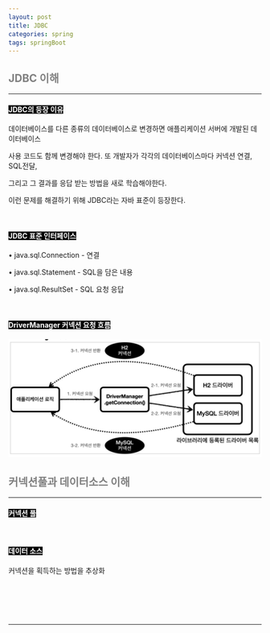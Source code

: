 ```yaml
---
layout: post
title: JDBC
categories: spring
tags: springBoot
---
```


## <span style="color:gray">JDBC 이해</span>

---

#### <span style="background-color:black; color:white">JDBC의 등장 이유</span>

데이터베이스를 다른 종류의 데이터베이스로 변경하면 애플리케이션 서버에 개발된 데이터베이스

사용 코드도 함께 변경해야 한다. 또 개발자가 각각의 데이터베이스마다 커넥션 연결, SQL전달,

그리고 그 결과를 응답 받는 방법을 새로 학습해야한다.

이런 문제를 해결하기 위해 JDBC라는 자바 표준이 등장한다.

<br>

#### <span style="background-color:black; color:white">JDBC 표준 인터페이스</span>

• java.sql.Connection - 연결

• java.sql.Statement - SQL을 담은 내용

• java.sql.ResultSet - SQL 요청 응답


<br>

#### <span style="background-color:black; color:white">DriverManager 커넥션 요청 흐름</span>

<img src = "../assets/img/spring/db/driverManager.png">

<br>

## <span style="color:gray">커넥션풀과 데이터소스 이해</span>

---

#### <span style="background-color:black; color:white">커넥션 풀</span>

<br>

#### <span style="background-color:black; color:white">데이터 소스</span>

커넥션을 획득하는 방법을 추상화

<br>

#### <span style="background-color:black; color:white"></span>

<br>

## <span style="color:gray"></span>

---

#### <span style="background-color:black; color:white"></span>

<br>

#### <span style="background-color:black; color:white"></span>

<br>

#### <span style="background-color:black; color:white"></span>

<br>

#### <span style="background-color:black; color:white"></span>

<br>